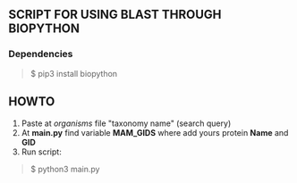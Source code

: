 ## SCRIPT FOR USING BLAST THROUGH BIOPYTHON

### Dependencies

> $ pip3 install biopython

## HOWTO

1. Paste at _organisms_ file "taxonomy name" (search query) 
2. At **main.py** find variable **MAM_GIDS** where add yours protein **Name** and **GID**
3. Run script:

> $ python3 main.py